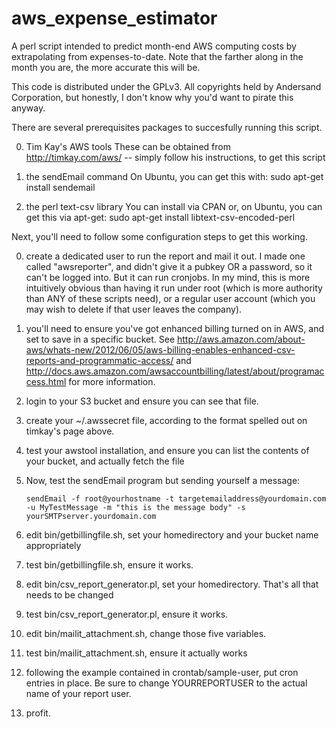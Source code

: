 aws_expense_estimator
=====================

A perl script intended to predict month-end AWS computing costs by extrapolating from expenses-to-date.  Note that the farther along in the month you are, the more accurate this will be.

This code is distributed under the GPLv3.  All copyrights held by Andersand Corporation, but honestly, I don't know why you'd want to pirate this anyway. 

There are several prerequisites packages to succesfully running this script.

0) Tim Kay's AWS tools
   These can be obtained from http://timkay.com/aws/ -- simply follow his instructions, to get this script

1) the sendEmail command
   On Ubuntu, you can get this with:
      sudo apt-get install sendemail

2) the perl text-csv library
   You can install via CPAN or, on Ubuntu, you can get this via apt-get:
      sudo apt-get install libtext-csv-encoded-perl

Next, you'll need to follow some configuration steps to get this working.

0) create a dedicated user to run the report and mail it out.  I made one called "awsreporter", and didn't give it a pubkey OR a password, so it can't be logged into.  But it can run cronjobs.  In my mind, this is more intuitively obvious than having it run under root (which is more authority than ANY of these scripts need), or a regular user account (which you may wish to delete if that user leaves the company).

1) you'll need to ensure you've got enhanced billing turned on in AWS, and set to save in a specific bucket.  See http://aws.amazon.com/about-aws/whats-new/2012/06/05/aws-billing-enables-enhanced-csv-reports-and-programmatic-access/ and http://docs.aws.amazon.com/awsaccountbilling/latest/about/programaccess.html  for more information.

2) login to your S3 bucket and ensure you can see that file.

3) create your ~/.awssecret file, according to the format spelled out on timkay's page above.

3) test your awstool installation, and ensure you can list the contents of your bucket, and actually fetch the file

4) Now, test the sendEmail program but sending yourself a message:

       sendEmail -f root@yourhostname -t targetemailaddress@yourdomain.com -u MyTestMessage -m "this is the message body" -s yourSMTPserver.yourdomain.com

5) edit bin/getbillingfile.sh, set your homedirectory and your bucket name appropriately

6) test bin/getbillingfile.sh, ensure it works.

7) edit bin/csv_report_generator.pl, set your homedirectory.  That's all that needs to be changed

8) test bin/csv_report_generator.pl, ensure it works.

9) edit bin/mailit_attachment.sh, change those five variables.  

10) test bin/mailit_attachment.sh, ensure it actually works

11) following the example contained in crontab/sample-user, put cron entries in place.  Be sure to change YOURREPORTUSER to the actual name of your report user.

12) profit.
